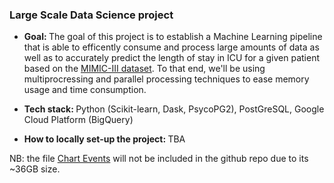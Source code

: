 ### <b> Large Scale Data Science project </b>

* <b> Goal: </b> The goal of this project is to establish a Machine Learning pipeline that is able to efficently consume and process large amounts of data as well as to accurately predict the length of stay in ICU for a given patient based on the [MIMIC-III dataset](https://mimic.mit.edu/docs/iii/). To that end, we'll be using multiprocressing and parallel processing techniques to ease memory usage and time consumption.

* <b> Tech stack: </b> Python (Scikit-learn, Dask, PsycoPG2), PostGreSQL, Google Cloud Platform (BigQuery)

* <b> How to locally set-up the project: </b> TBA

NB: the file [Chart Events](https://mimic.mit.edu/docs/iii/tables/chartevents/) will not be included in the github repo due to its ~36GB size.




